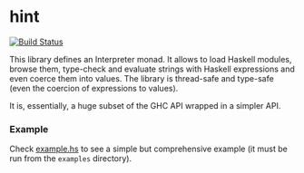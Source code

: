 # hint

[![Build Status](https://travis-ci.org/mvdan/hint.svg?branch=master)](https://travis-ci.org/mvdan/hint)

This library defines an Interpreter monad. It allows to load Haskell
modules, browse them, type-check and evaluate strings with Haskell
expressions and even coerce them into values. The library is thread-safe
and type-safe (even the coercion of expressions to values).

It is, essentially, a huge subset of the GHC API wrapped in a simpler
API.

### Example

Check [example.hs](examples/example.hs) to see a simple but
comprehensive example (it must be run from the `examples` directory).
